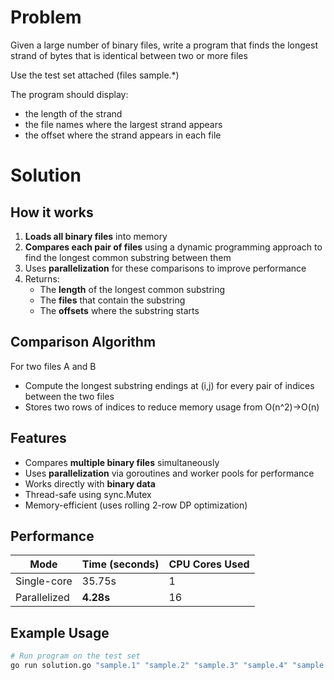 # Problem

Given a large number of binary files, write a program that finds the
longest strand of bytes that is identical between two or more files

Use the test set attached (files sample.*)

The program should display:
- the length of the strand
- the file names where the largest strand appears
- the offset where the strand appears in each file

# Solution

## How it works
1. **Loads all binary files** into memory  
2. **Compares each pair of files** using a dynamic programming approach to find the longest common substring between them
3. Uses **parallelization** for these comparisons to improve performance
4. Returns:
    - The **length** of the longest common substring
    - The **files** that contain the substring
    - The **offsets** where the substring starts

## Comparison Algorithm
For two files A and B
- Compute the longest substring endings at (i,j) for every pair of indices between the two files
- Stores two rows of indices to reduce memory usage from O(n^2)->O(n)

## Features

- Compares **multiple binary files** simultaneously  
- Uses **parallelization** via goroutines and worker pools for performance  
- Works directly with **binary data**  
- Thread-safe using sync.Mutex  
- Memory-efficient (uses rolling 2-row DP optimization)

## Performance


| Mode | Time (seconds) | CPU Cores Used |
|------|----------------|----------------|
| Single-core | 35.75s | 1 |
| Parallelized | **4.28s** | 16 |


## Example Usage
```bash
# Run program on the test set
go run solution.go "sample.1" "sample.2" "sample.3" "sample.4" "sample.5" "sample.6" "sample.7" "sample.8" "sample.9" "sample.10"
